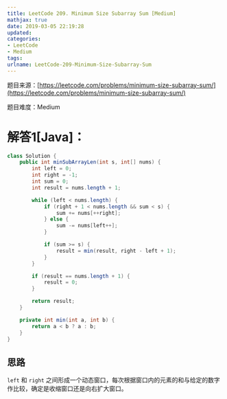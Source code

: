```yaml
---
title: LeetCode 209. Minimum Size Subarray Sum [Medium]
mathjax: true
date: 2019-03-05 22:19:28
updated:
categories:
- LeetCode
- Medium
tags:
urlname: LeetCode-209-Minimum-Size-Subarray-Sum
---
```




<!-- more -->

题目来源：[https://leetcode.com/problems/minimum-size-subarray-sum/](https://leetcode.com/problems/minimum-size-subarray-sum/)

题目难度：Medium

# 解答1[Java]：

```java
class Solution {
    public int minSubArrayLen(int s, int[] nums) {
        int left = 0;
        int right = -1;
        int sum = 0;
        int result = nums.length + 1;

        while (left < nums.length) {
            if (right + 1 < nums.length && sum < s) {
                sum += nums[++right];
            } else {
                sum -= nums[left++];
            }

            if (sum >= s) {
                result = min(result, right - left + 1);
            }
        }

        if (result == nums.length + 1) {
            result = 0;
        }

        return result;
    }

    private int min(int a, int b) {
        return a < b ? a : b;
    }
}
```

## 思路

`left` 和 `right` 之间形成一个动态窗口，每次根据窗口内的元素的和与给定的数字作比较，确定是收缩窗口还是向右扩大窗口。

